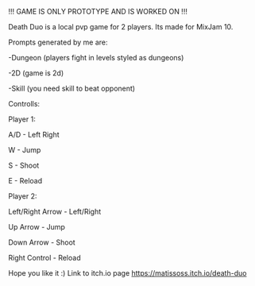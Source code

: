 !!! GAME IS ONLY PROTOTYPE AND IS WORKED ON !!!

Death Duo is a local pvp game for 2 players. Its made for MixJam 10.

Prompts generated by me are:

-Dungeon (players fight in levels styled as dungeons)

-2D (game is 2d)

-Skill (you need skill to beat opponent)

Controlls:

Player 1:

A/D - Left Right

W - Jump

S - Shoot

E - Reload

Player 2:

Left/Right Arrow - Left/Right

Up Arrow - Jump

Down Arrow - Shoot

Right Control - Reload

Hope you like it :)
Link to itch.io page 
https://matissoss.itch.io/death-duo

